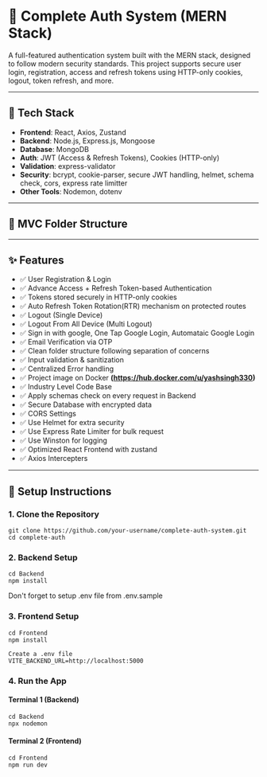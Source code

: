 # 🔐 Complete Auth System (MERN Stack)

A full-featured authentication system built with the MERN stack, designed to follow modern security standards. This project supports secure user login, registration, access and refresh tokens using HTTP-only cookies, logout, token refresh, and more.

---

## 🚀 Tech Stack

- **Frontend**: React, Axios, Zustand
- **Backend**: Node.js, Express.js, Mongoose
- **Database**: MongoDB
- **Auth**: JWT (Access & Refresh Tokens), Cookies (HTTP-only)
- **Validation**: express-validator
- **Security**: bcrypt, cookie-parser, secure JWT handling, helmet, schema check, cors, express rate limitter
- **Other Tools**: Nodemon, dotenv

---

## 📁 MVC Folder Structure

---

## ✨ Features

- ✅ User Registration & Login
- ✅ Advance Access + Refresh Token-based Authentication
- ✅ Tokens stored securely in HTTP-only cookies
- ✅ Auto Refresh Token Rotation(RTR) mechanism on protected routes
- ✅ Logout (Single Device)
- ✅ Logout From All Device (Multi Logout)
- ✅ Sign in with google, One Tap Google Login, Automataic Google Login
- ✅ Email Verification via OTP
- ✅ Clean folder structure following separation of concerns
- ✅ Input validation & sanitization
- ✅ Centralized Error handling
- ✅ Project image on Docker **(https://hub.docker.com/u/yashsingh330)**
- ✅ Industry Level Code Base
- ✅ Apply schemas check on every request in Backend
- ✅ Secure Database with encrypted data
- ✅ CORS Settings
- ✅ Use Helmet for extra security
- ✅ Use Express Rate Limiter for bulk request
- ✅ Use Winston for logging 
- ✅ Optimized React Frontend with zustand
- ✅ Axios Intercepters

---

## 🧪 Setup Instructions

### 1. Clone the Repository

```
git clone https://github.com/your-username/complete-auth-system.git
cd complete-auth
```

### 2. Backend Setup

```
cd Backend
npm install
```

Don't forget to setup .env file from .env.sample

### 3. Frontend Setup

```
cd Frontend
npm install

Create a .env file
VITE_BACKEND_URL=http://localhost:5000
```

### 4. Run the App

#### Terminal 1 (Backend)

```
cd Backend
npx nodemon
```

#### Terminal 2 (Frontend)

```
cd Frontend
npm run dev
```
